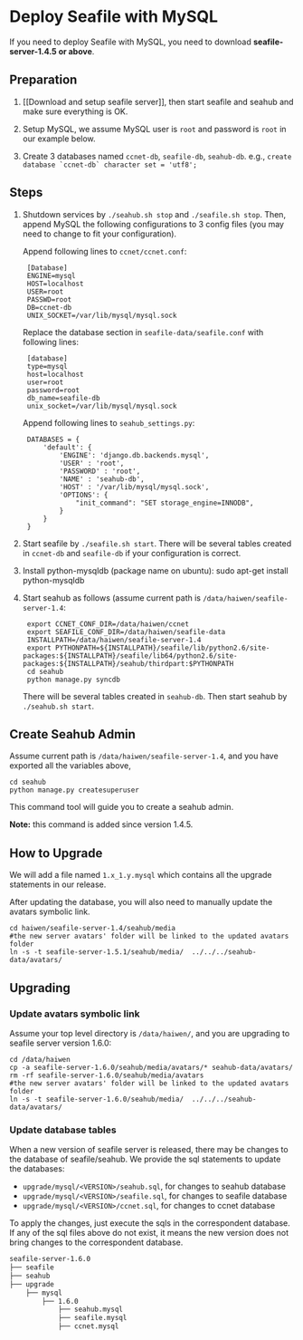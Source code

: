# Deploy Seafile with MySQL #

If you need to deploy Seafile with MySQL, you need to download **seafile-server-1.4.5 or above**.

## Preparation ##

1. [[Download and setup seafile server]], then start seafile and seahub and make sure everything is OK.

2. Setup MySQL, we assume MySQL user is `root` and password is `root` in our example below.

3. Create 3 databases named `ccnet-db`, `seafile-db`, `seahub-db`. e.g., ``create database `ccnet-db` character set = 'utf8';``

## Steps ##

1. Shutdown services by `./seahub.sh stop` and `./seafile.sh stop`. Then, append MySQL the following configurations to 3 config files (you may need to change to fit your configuration).

    Append following lines to `ccnet/ccnet.conf`:

        [Database]
        ENGINE=mysql
        HOST=localhost
        USER=root
        PASSWD=root
        DB=ccnet-db
        UNIX_SOCKET=/var/lib/mysql/mysql.sock
    
    Replace the database section in `seafile-data/seafile.conf` with following lines:

        [database]
        type=mysql
        host=localhost
        user=root
        password=root
        db_name=seafile-db
        unix_socket=/var/lib/mysql/mysql.sock

    Append following lines to `seahub_settings.py`:

        DATABASES = {
            'default': {
                'ENGINE': 'django.db.backends.mysql',
                'USER' : 'root',
                'PASSWORD' : 'root',
                'NAME' : 'seahub-db',
                'HOST' : '/var/lib/mysql/mysql.sock',
                'OPTIONS': {
                    "init_command": "SET storage_engine=INNODB",
                }
            }
        }

2. Start seafile by `./seafile.sh start`. There will be several tables created in `ccnet-db` and `seafile-db` if your configuration is correct.

3. Install python-mysqldb (package name on ubuntu):
        sudo apt-get install python-mysqldb

4. Start seahub as follows (assume current path is `/data/haiwen/seafile-server-1.4`:

        export CCNET_CONF_DIR=/data/haiwen/ccnet
        export SEAFILE_CONF_DIR=/data/haiwen/seafile-data
        INSTALLPATH=/data/haiwen/seafile-server-1.4
        export PYTHONPATH=${INSTALLPATH}/seafile/lib/python2.6/site-packages:${INSTALLPATH}/seafile/lib64/python2.6/site-packages:${INSTALLPATH}/seahub/thirdpart:$PYTHONPATH
        cd seahub
        python manage.py syncdb
    
    There will be several tables created in `seahub-db`. Then start seahub by `./seahub.sh start`.

## Create Seahub Admin ##

Assume current path is `/data/haiwen/seafile-server-1.4`, and you have exported all the variables above, 

    cd seahub
    python manage.py createsuperuser

This command tool will guide you to create a seahub admin.

**Note:** this command is added since version 1.4.5.

## How to Upgrade ##

We will add a file named `1.x_1.y.mysql` which contains all the upgrade statements in our release.

After updating the database, you will also need to manually update the avatars symbolic link.

```
cd haiwen/seafile-server-1.4/seahub/media
#the new server avatars' folder will be linked to the updated avatars folder
ln -s -t seafile-server-1.5.1/seahub/media/  ../../../seahub-data/avatars/  
```


## Upgrading ##

### Update avatars symbolic link ###

Assume your top level directory is `/data/haiwen/`, and you are upgrading to seafile server version 1.6.0:

```
cd /data/haiwen
cp -a seafile-server-1.6.0/seahub/media/avatars/* seahub-data/avatars/
rm -rf seafile-server-1.6.0/seahub/media/avatars
#the new server avatars' folder will be linked to the updated avatars folder
ln -s -t seafile-server-1.6.0/seahub/media/  ../../../seahub-data/avatars/
```

### Update database tables  ###

When a new version of seafile server is released, there may be changes to the database of seafile/seahub. 
We provide the sql statements to update the databases:

- `upgrade/mysql/<VERSION>/seahub.sql`, for changes to seahub database
- `upgrade/mysql/<VERSION>/seafile.sql`, for changes to seafile database
- `upgrade/mysql/<VERSION>/ccnet.sql`, for changes to ccnet database

To apply the changes, just execute the sqls in the correspondent database. If any of the sql files above do not exist, it means the new version does not bring changes to the correspondent database.

```sh
seafile-server-1.6.0
├── seafile
├── seahub
├── upgrade
    ├── mysql
        ├── 1.6.0
            ├── seahub.mysql
            ├── seafile.mysql
            ├── ccnet.mysql
```